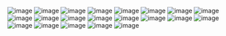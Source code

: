 ![image](https://64.media.tumblr.com/46ffaf823bacba3074c09fc9efd391c5/f01b417193c36424-dc/s250x400/50c236eca41cc4253e9d7a62b44ab4d0d48e92d4.gif) ![image](https://files.catbox.moe/ml1q0p.gif) ![image](https://files.catbox.moe/mrji63.gif) ![image](https://64.media.tumblr.com/abb78fdb1b65d0807ce6c5c51e074824/5ecaa4b8aa8cbc9a-63/s250x400/dc9feab88733395226c715a80663580d40a76a1e.gifv) ![image](https://64.media.tumblr.com/4bd119e054a44d3689da1a85df6b4e15/2bbb52212c4c0cfa-02/s250x400/dcc1339b1e7d358c4ff8f231ecebc8ba870ace6e.gifv) ![image](https://64.media.tumblr.com/f6b018fba75a0c36f380d2c6512f904b/567275f7ff399e52-ac/s250x400/d337a7e9e2248ef606dad9d5ac099daed809b2ef.gifv) ![image](https://64.media.tumblr.com/92bd68ec58b24bbeff961592c1e61e1f/1ea53c84519fac02-91/s250x400/c2c6da1db41ecefe3a1f13614eff81ef882c0770.gifv) ![image](https://64.media.tumblr.com/6fa7e705b010c6db3cef2dc8ccfdf278/c45750dc5f8c4ec4-a5/s250x400/eda1b910b9f05c03d3278111b6caac6e2c088e4d.gifv) ![image](https://64.media.tumblr.com/af6535f6a7d740f38369ca19cce02d22/c6faef8646b3e8fd-db/s250x400/ed9a0b64ad1c1a89703e878f8c75a4ca991da649.gifv) ![image](https://64.media.tumblr.com/4b976115ac129ad5aa36dfcdfa64db91/c6faef8646b3e8fd-ca/s250x400/7d5d13579a9dfd2f3af278e58b4d12dc2b78c473.gifv) ![image](https://blinkies.cafe/b/display/0042-aries.gif) ![image](https://y2k.neocities.org/blinkiez/newbatch/5a68hkt.gif) ![image](https://y2k.neocities.org/blinkiez/tumblr_inline_p3x3n7l7mB1u4yu7g_540.gif) ![image](https://y2k.neocities.org/blinkiez/newbatch/kinkyblinkie.gif) ![image](https://y2k.neocities.org/blinkiez/tumblr_static_5h66wf2omuosk4g44844kk4c0.gif) ![image](https://y2k.neocities.org/stamps/tumblr_inline_pbk6zbvnsb1vjkfs0_540.png) ![image](https://y2k.neocities.org/stamps/tumblr_inline_pe6lmadSpm1v11djx_1280.gif) ![image](https://y2k.neocities.org/stamps/tumblr_inline_pe6lo808OS1v11djx_1280.gif) ![image](https://y2k.neocities.org/stamps/tumblr_pi7cobtTob1xy0eh3o3_100.gif) ![image](https://y2k.neocities.org/stamps/tumblr_phusl1y0JK1xk82cxo9_100.gif) ![image](https://y2k.neocities.org/stamps/tumblr_p65xsqxXBo1te4ajdo9_100.png)

